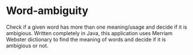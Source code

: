 Word-ambiguity
==============

Check if a given word has more than one meaning/usage and decide if it is ambigious.
Written completely in Java, this application uses Merriam Webster dictionary to find the meaning of words and decide if it is ambigious or not.
